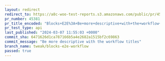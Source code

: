 ```yaml
---
layout: redirect
redirect_to: https://a8c-woo-test-reports.s3.amazonaws.com/public/pr/45381/api/index.html
pr_number: 45381
pr_title_encoded: "Blocks+E2E%3A+Be+more+descriptive+with+the+workflow+titles"
pr_test_type: api
last_published: "2024-03-07 11:55:03 +0000"
commit_sha: 6471626d1ca787166b5a4e2682a1515bf2c69863
commit_message: "Be more descriptive with the workflow titles"
branch_name: tweak/blocks-e2e-workflow
passed: true
---
```

